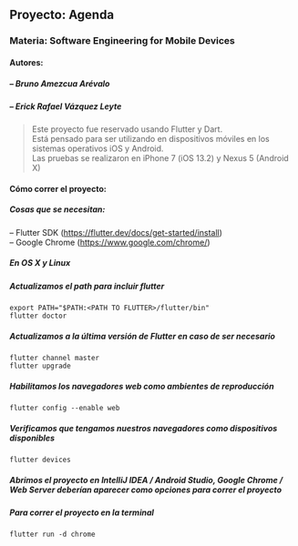 ## Proyecto: Agenda
### Materia: Software Engineering for Mobile Devices
#### Autores: 
##### – Bruno Amezcua Arévalo
##### – Erick Rafael Vázquez Leyte
> Este proyecto fue reservado usando Flutter y Dart.<br>
> Está pensado para ser utilizando en dispositivos móviles en los sistemas operativos iOS y Android.<br>
> Las pruebas se realizaron en iPhone 7 (iOS 13.2) y Nexus 5 (Android X)

#### Cómo correr el proyecto:
##### Cosas que se necesitan:
– Flutter SDK (https://flutter.dev/docs/get-started/install)<br>
– Google Chrome (https://www.google.com/chrome/)<br>

##### En OS X y Linux
##### Actualizamos el path para incluir flutter
```
export PATH="$PATH:<PATH TO FLUTTER>/flutter/bin"
flutter doctor
```

##### Actualizamos a la última versión de Flutter en caso de ser necesario
```
flutter channel master
flutter upgrade
```

##### Habilitamos los navegadores web como ambientes de reproducción
```
flutter config --enable web
```

##### Verificamos que tengamos nuestros navegadores como dispositivos disponibles
```
flutter devices
```
##### Abrimos el proyecto en IntelliJ IDEA / Android Studio, Google Chrome / Web Server deberían aparecer como opciones para correr el proyecto


##### Para correr el proyecto en la terminal
```
flutter run -d chrome
```
